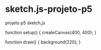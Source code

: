 # sketch.js-projeto-p5
projeto p5 sketch,js

function setup() {
  createCanvas(400, 400);
}

function draw() {
  background(220);
}

